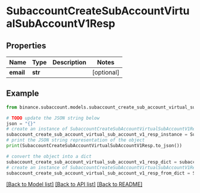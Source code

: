 # SubaccountCreateSubAccountVirtualSubAccountV1Resp


## Properties

Name | Type | Description | Notes
------------ | ------------- | ------------- | -------------
**email** | **str** |  | [optional] 

## Example

```python
from binance.subaccount.models.subaccount_create_sub_account_virtual_sub_account_v1_resp import SubaccountCreateSubAccountVirtualSubAccountV1Resp

# TODO update the JSON string below
json = "{}"
# create an instance of SubaccountCreateSubAccountVirtualSubAccountV1Resp from a JSON string
subaccount_create_sub_account_virtual_sub_account_v1_resp_instance = SubaccountCreateSubAccountVirtualSubAccountV1Resp.from_json(json)
# print the JSON string representation of the object
print(SubaccountCreateSubAccountVirtualSubAccountV1Resp.to_json())

# convert the object into a dict
subaccount_create_sub_account_virtual_sub_account_v1_resp_dict = subaccount_create_sub_account_virtual_sub_account_v1_resp_instance.to_dict()
# create an instance of SubaccountCreateSubAccountVirtualSubAccountV1Resp from a dict
subaccount_create_sub_account_virtual_sub_account_v1_resp_from_dict = SubaccountCreateSubAccountVirtualSubAccountV1Resp.from_dict(subaccount_create_sub_account_virtual_sub_account_v1_resp_dict)
```
[[Back to Model list]](../README.md#documentation-for-models) [[Back to API list]](../README.md#documentation-for-api-endpoints) [[Back to README]](../README.md)


